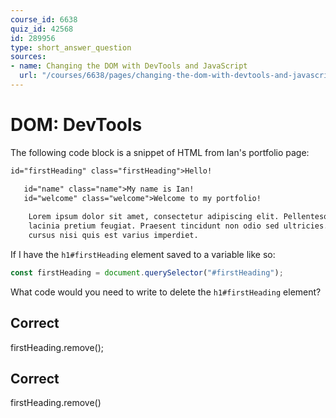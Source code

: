 ```yaml
---
course_id: 6638
quiz_id: 42568
id: 289956
type: short_answer_question
sources:
- name: Changing the DOM with DevTools and JavaScript
  url: "/courses/6638/pages/changing-the-dom-with-devtools-and-javascript?module_item_id=523500"
---
```


# DOM: DevTools

The following code block is a snippet of HTML from Ian's portfolio page:

```html
id="firstHeading" class="firstHeading">Hello!

   id="name" class="name">My name is Ian!
   id="welcome" class="welcome">Welcome to my portfolio!
  
    Lorem ipsum dolor sit amet, consectetur adipiscing elit. Pellentesque
    lacinia pretium feugiat. Praesent tincidunt non odio sed ultricies. Fusce
    cursus nisi quis est varius imperdiet.
```

If I have the `h1#firstHeading` element saved to a variable like so:

```javascript
const firstHeading = document.querySelector("#firstHeading");
```

What code would you need to write to delete the `h1#firstHeading` element?

## Correct

firstHeading.remove();

## Correct

firstHeading.remove()
